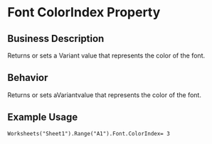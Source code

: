 # Font ColorIndex Property

## Business Description
Returns or sets a Variant value that represents the color of the font.

## Behavior
Returns or sets aVariantvalue that represents the color of the font.

## Example Usage
```vba
Worksheets("Sheet1").Range("A1").Font.ColorIndex= 3
```